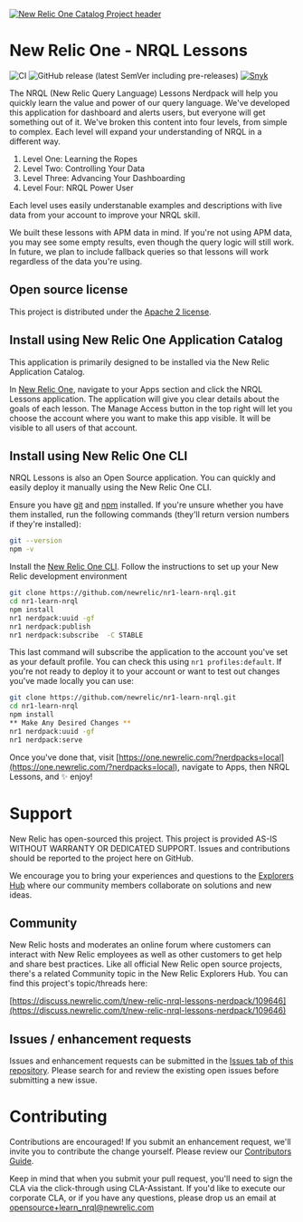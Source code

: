 [![New Relic One Catalog Project header](https://github.com/newrelic/open-source-office/raw/master/examples/categories/images/New_Relic_One_Catalog_Project.png)](https://github.com/newrelic/open-source-office/blob/master/examples/categories/index.md#nr1-catalog)

# New Relic One - NRQL Lessons

![CI](https://github.com/newrelic/nr1-learn-nrql/workflows/CI/badge.svg) ![GitHub release (latest SemVer including pre-releases)](https://img.shields.io/github/v/release/newrelic/nr1-learn-nrql?include_prereleases&sort=semver) [![Snyk](https://snyk.io/test/github/newrelic/nr1-learn-nrql/badge.svg)](https://snyk.io/test/github/newrelic/nr1-learn-nrql)

The NRQL (New Relic Query Language) Lessons Nerdpack will help you quickly learn the value and power of our query language. We've developed this application for dashboard and alerts users, but everyone will get something out of it. We've broken this content into four levels, from simple to complex. Each level will expand your understanding of NRQL in a different way. 

1. Level One: Learning the Ropes
2. Level Two: Controlling Your Data
3. Level Three: Advancing Your Dashboarding
4. Level Four: NRQL Power User

Each level uses easily understanable examples and descriptions with live data from your account to improve your NRQL skill. 

We built these lessons with APM data in mind. If you're not using APM data, you may see some empty results, even though the query logic will still work. In future, we plan to include fallback queries so that lessons will work regardless of the data you're using.

## Open source license

This project is distributed under the [Apache 2 license](LICENSE).

## Install using New Relic One Application Catalog

This application is primarily designed to be installed via the New Relic Application Catalog.

In [New Relic One](https://one.newrelic.com), navigate to your Apps section and click the NRQL Lessons application. The application will give you clear details about the goals of each lesson. The Manage Access button in the top right will let you choose the account where you want to make this app visible. It will be visible to all users of that account.

## Install using New Relic One CLI

NRQL Lessons is also an Open Source application. You can quickly and easily deploy it manually using the New Relic One CLI.

Ensure you have [git](https://git-scm.com/book/en/v2/Getting-Started-Installing-Git) and [npm](https://www.npmjs.com/get-npm) installed. If you're unsure whether you have them installed, run the following commands (they'll return version numbers if they're installed):

```bash
git --version
npm -v
```

Install the [New Relic One CLI](https://one.newrelic.com/launcher/developer-center.launcher). Follow the instructions to set up your New Relic development environment

```bash
git clone https://github.com/newrelic/nr1-learn-nrql.git
cd nr1-learn-nrql
npm install
nr1 nerdpack:uuid -gf
nr1 nerdpack:publish
nr1 nerdpack:subscribe  -C STABLE
```
This last command will subscribe the application to the account you've set as your default profile. You can check this using `nr1 profiles:default`. If you're not ready to deploy it to your account or want to test out changes you've made locally you can use:

```bash
git clone https://github.com/newrelic/nr1-learn-nrql.git
cd nr1-learn-nrql
npm install
** Make Any Desired Changes **
nr1 nerdpack:uuid -gf
nr1 nerdpack:serve
```

Once you've done that, visit [https://one.newrelic.com/?nerdpacks=local](https://one.newrelic.com/?nerdpacks=local), navigate to Apps, then NRQL Lessons, and :sparkles: enjoy!

# Support

New Relic has open-sourced this project. This project is provided AS-IS WITHOUT WARRANTY OR DEDICATED SUPPORT. Issues and contributions should be reported to the project here on GitHub.

We encourage you to bring your experiences and questions to the [Explorers Hub](https://discuss.newrelic.com) where our community members collaborate on solutions and new ideas.

## Community

New Relic hosts and moderates an online forum where customers can interact with New Relic employees as well as other customers to get help and share best practices. Like all official New Relic open source projects, there's a related Community topic in the New Relic Explorers Hub. You can find this project's topic/threads here:

[https://discuss.newrelic.com/t/new-relic-nrql-lessons-nerdpack/109646](https://discuss.newrelic.com/t/new-relic-nrql-lessons-nerdpack/109646)

## Issues / enhancement requests

Issues and enhancement requests can be submitted in the [Issues tab of this repository](https://github.com/newrelic/nr1-learn-nrql/issues). Please search for and review the existing open issues before submitting a new issue.

# Contributing

Contributions are encouraged! If you submit an enhancement request, we'll invite you to contribute the change yourself. Please review our [Contributors Guide](CONTRIBUTING.md).

Keep in mind that when you submit your pull request, you'll need to sign the CLA via the click-through using CLA-Assistant. If you'd like to execute our corporate CLA, or if you have any questions, please drop us an email at opensource+learn_nrql@newrelic.com
